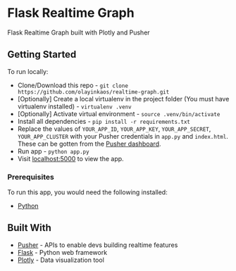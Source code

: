 # Flask Realtime Graph
Flask Realtime Graph built with Plotly and Pusher

## Getting Started
To run locally:
- Clone/Download this repo - `git clone https://github.com/olayinkaos/realtime-graph.git`
- [Optionally] Create a local virtualenv in the project folder (You must have virtualenv installed) - `virtualenv .venv`
- [Optionally] Activate virtual environment - `source .venv/bin/activate`
- Install all dependencies - `pip install -r requirements.txt`
- Replace the values of  `YOUR_APP_ID`, `YOUR_APP_KEY`, `YOUR_APP_SECRET`, `YOUR_APP_CLUSTER` with your Pusher credentials in `app.py` and `index.html`. These can be gotten from the [Pusher dashboard](https://dashboard.pusher.com/).
- Run app - `python app.py`
- Visit [localhost:5000](http://localhost:5000/) to view the app.

### Prerequisites

To run this app, you would need the following installed:

- [Python](https://www.python.org/)

## Built With

* [Pusher](https://pusher.com/) - APIs to enable devs building realtime features
* [Flask](http://flask.pocoo.org/) - Python web framework
* [Plotly](https://plot.ly/) - Data visualization tool
